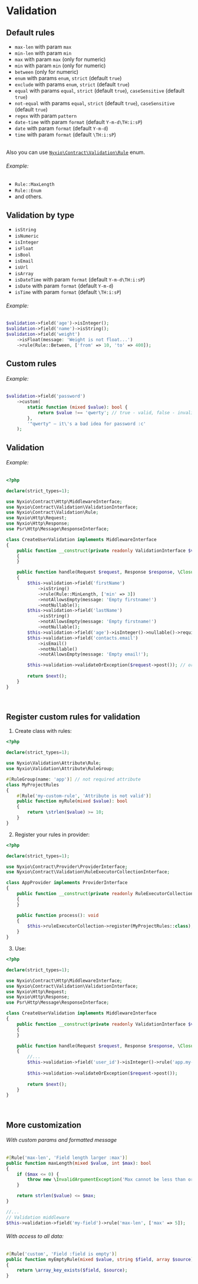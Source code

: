 # Validation

## Default rules
- `max-len` with param `max`
- `min-len` with param `min`
- `max` with param `max` (only for numeric)
- `min` with param `min` (only for numeric)
- `between` (only for numeric)
- `enum` with params `enum`, `strict` (default `true`)
- `exclude` with params `enum`, `strict` (default `true`)
- `equal` with params `equal`, `strict` (default `true`), `caseSensitive` (default `true`)
- `not-equal` with params `equal`, `strict` (default `true`), `caseSensitive` (default `true`)
- `regex` with param `pattern`
- `date-time` with param `format` (default `Y-m-d\TH:i:sP`)
- `date` with param `format` (default `Y-m-d`)
- `time` with param `format` (default `\TH:i:sP`)

<br>Also you can use [`Nyxio\Contract\Validation\Rule`](https://github.com/nyxio-php/nyxio/blob/main/src/Contract/Validation/Rule.php) enum.

###### Example:
- `Rule::MaxLength`
- `Rule::Enum`
- and others.

## Validation by type
- `isString`
- `isNumeric`
- `isInteger`
- `isFloat`
- `isBool`
- `isEmail`
- `isUrl`
- `isArray`
- `isDateTime` with param `format` (default `Y-m-d\TH:i:sP`)
- `isDate` with param `format` (default `Y-m-d`)
- `isTime` with param `format` (default `\TH:i:sP`)

###### Example:
```php
$validation->field('age')->isInteger();
$validation->field('name')->isString();
$validation->field('weight')
    ->isFloat(message: 'Weight is not float...')
    ->rule(Rule::Between, ['from' => 10, 'to' => 400]);
```

## Custom rules
###### Example:

```php
$validation->field('password')
    ->custom(
        static function (mixed $value): bool {
            return $value !== 'qwerty'; // true - valid, false - invalid
        }, 
        '"qwerty" – it\'s a bad idea for password :c'
    );
```


## Validation
###### Example:
```php
<?php

declare(strict_types=1);

use Nyxio\Contract\Http\MiddlewareInterface;
use Nyxio\Contract\Validation\ValidationInterface;
use Nyxio\Contract\Validation\Rule;
use Nyxio\Http\Request;
use Nyxio\Http\Response;
use Psr\Http\Message\ResponseInterface;

class CreateUserValidation implements MiddlewareInterface
{
    public function __construct(private readonly ValidationInterface $validation)
    {
    }

    public function handle(Request $request, Response $response, \Closure $next): ResponseInterface
    {
        $this->validation->field('firstName')
            ->isString()
            ->rule(Rule::MinLength, ['min' => 3])
            ->notAllowsEmpty(message: 'Empty firstname!')
            ->notNullable();
        $this->validation->field('lastName')
            ->isString()
            ->notAllowsEmpty(message: 'Empty firstname!')
            ->notNullable();
        $this->validation->field('age')->isInteger()->nullable()->required();
        $this->validation->field('contacts.email')
            ->isEmail()
            ->notNullable()
            ->notAllowsEmpty(message: 'Empty email!');

        $this->validation->validateOrException($request->post()); // or $this->validation->getErrors($request->post());
        
        return $next();
    }
}

```
<br>


## Register custom rules for validation
1. Create class with rules:
```php
<?php

declare(strict_types=1);

use Nyxio\Validation\Attribute\Rule;
use Nyxio\Validation\Attribute\RuleGroup;

#[RuleGroup(name: 'app')] // not required attribute
class MyProjectRules
{
    #[Rule('my-custom-rule', 'Attribute is not valid')]
    public function myRule(mixed $value): bool
    {
        return \strlen($value) >= 10;
    }
}
```
2. Register your rules in provider:
```php
<?php

declare(strict_types=1);

use Nyxio\Contract\Provider\ProviderInterface;
use Nyxio\Contract\Validation\RuleExecutorCollectionInterface;

class AppProvider implements ProviderInterface
{
    public function __construct(private readonly RuleExecutorCollectionInterface $ruleExecutorCollection)
    {
    }

    public function process(): void
    {
        $this->ruleExecutorCollection->register(MyProjectRules::class);
    }
}
```
3. Use:

```php
<?php

declare(strict_types=1);

use Nyxio\Contract\Http\MiddlewareInterface;
use Nyxio\Contract\Validation\ValidationInterface;
use Nyxio\Http\Request;
use Nyxio\Http\Response;
use Psr\Http\Message\ResponseInterface;

class CreateUserValidation implements MiddlewareInterface
{
    public function __construct(private readonly ValidationInterface $validation)
    {
    }

    public function handle(Request $request, Response $response, \Closure $next): ResponseInterface
    {
        //...
        $this->validation->field('user_id')->isInteger()->rule('app.my-custom-rule');
        
        $this->validation->validateOrException($request->post());
        
        return $next();
    }
}

```

<br>

## More customization

###### With custom params and formatted message
```php
#[Rule('max-len', 'Field length larger :max')]
public function maxLength(mixed $value, int $max): bool
{
    if ($max <= 0) {
        throw new \InvalidArgumentException('Max cannot be less than or equal to zero');
    }

    return strlen($value) <= $max;
}
```
```php
//...
// Validation middleware
$this->validation->field('my-field')->rule('max-len', ['max' => 5]);
```


###### With access to all data:
```php
#[Rule('custom', 'Field :field is empty')]
public function myEmptyRule(mixed $value, string $field, array $source): bool
{
    return \array_key_exists($field, $source);
}
```
